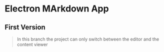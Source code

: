 # Electron MArkdown App

## First Version

> In this branch the project can only switch between the editor and the content viewer


